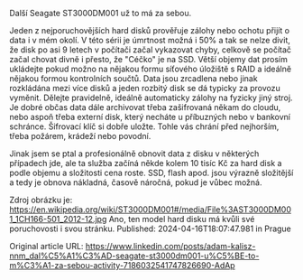 Další Seagate ST3000DM001 už to má za sebou.

Jeden z nejporuchovějších hard disků prověřuje zálohy nebo ochotu přijít o data i v mém okolí. V této sérii je úmrtnost možná i 50% a tak se nelze divit, že disk po asi 9 letech v počítači začal vykazovat chyby, celkově se počítač začal chovat divně i přesto, že "Céčko" je na SSD.
Větší objemy dat prosím ukládejte pokud možno na nějakou formu síťového úložiště s RAID a ideálně nějakou formou kontrolních součtů. Data jsou zrcadlena nebo jinak rozkládána mezi více disků a jeden rozbitý disk se dá typicky za provozu vyměnit. Dělejte pravidelně, ideálně automaticky zálohy na fyzicky jiný stroj. Je dobré občas data dále archivovat třeba zašifrovaná někam do cloudu, nebo aspoň třeba externí disk, který necháte u příbuzných nebo v bankovní schránce. Šifrovací klíč si dobře uložte. Tohle vás chrání před nejhorším, třeba požárem, krádeží nebo povodní.

Jinak jsem se ptal a profesionálně obnovit data z disku v některých případech jde, ale ta služba začíná někde kolem 10 tisíc Kč za hard disk a podle objemu a složitosti cena roste. SSD, flash apod. jsou výrazně složitější a tedy je obnova nákladná, časově náročná, pokud je vůbec možná.

Zdroj obrázku je: https://en.wikipedia.org/wiki/ST3000DM001#/media/File%3AST3000DM001_1CH166-501_2012-12.jpg
Ano, ten model hard disku má kvůli své poruchovosti i svou stránku.
Published: 2024-04-16T18:07:47.981 in Prague

Original article URL: https://www.linkedin.com/posts/adam-kalisz-nnm_dal%C5%A1%C3%AD-seagate-st3000dm001-u%C5%BE-to-m%C3%A1-za-sebou-activity-7186032541747826690-AdAp

[](./media/seagate-st3000DM001.jpeg)